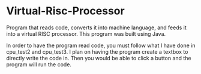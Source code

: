 # Virtual-Risc-Processor
Program that reads code, converts it into machine language, and feeds it into a virtual RISC processor. This program was built using Java.

In order to have the program read code, you must follow what I have done in cpu_test2 and cpu_test3. I plan on having the program create a textbox to directly
write the code in. Then you would be able to click a button and the program will run the code.
